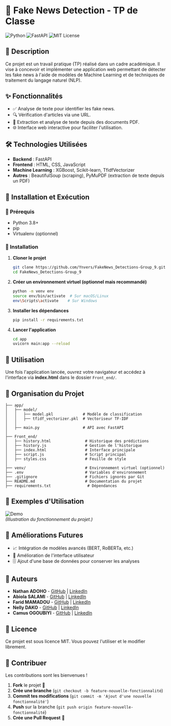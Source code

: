 # 📰 Fake News Detection - TP de Classe

![Python](https://img.shields.io/badge/Python-3.8%2B-blue?style=for-the-badge&logo=python)
![FastAPI](https://img.shields.io/badge/FastAPI-Framework-green?style=for-the-badge&logo=fastapi)
![MIT License](https://img.shields.io/badge/License-MIT-yellow?style=for-the-badge)

## 📌 Description
Ce projet est un travail pratique (TP) réalisé dans un cadre académique. Il vise à concevoir et implémenter une application web permettant de détecter les fake news à l'aide de modèles de Machine Learning et de techniques de traitement du langage naturel (NLP).

## ✨ Fonctionnalités
- ✅ Analyse de texte pour identifier les fake news.
- 🔍 Vérification d'articles via une URL.
- 📄 Extraction et analyse de texte depuis des documents PDF.
- 🌐 Interface web interactive pour faciliter l'utilisation.

## 🛠️ Technologies Utilisées
- **Backend** : FastAPI
- **Frontend** : HTML, CSS, JavaScript
- **Machine Learning** : XGBoost, Scikit-learn, TfidfVectorizer
- **Autres** : BeautifulSoup (scraping), PyMuPDF (extraction de texte depuis un PDF)

## 🚀 Installation et Exécution
### 📌 Prérequis
- Python 3.8+
- pip
- Virtualenv (optionnel)

### 💞 Installation
1. **Cloner le projet**
   ```bash
   git clone https://github.com/Ynvers/FakeNews_Detections-Group_9.git
   cd FakeNews_Detections-Group_9
   ```

2. **Créer un environnement virtuel (optionnel mais recommandé)**
   ```bash
   python -m venv env
   source env/bin/activate  # Sur macOS/Linux
   env\Scripts\activate    # Sur Windows
   ```

3. **Installer les dépendances**
   ```bash
   pip install -r requirements.txt
   ```

4. **Lancer l'application**
   ```bash
   cd app
   uvicorn main:app --reload
   ```

## 🎯 Utilisation
Une fois l'application lancée, ouvrez votre navigateur et accédez à l'interface via **index.html** dans le dossier `Front_end/`.

## 📂 Organisation du Projet
```
├── app/
│   ├── model/
│   │   ├── model.pkl             # Modèle de classification
│   │   ├── tfidf_vectorizer.pkl  # Vectoriseur TF-IDF
│   │
│   ├── main.py                   # API avec FastAPI
│
├── Front_end/
│   ├── history.html               # Historique des prédictions
│   ├── history.js                 # Gestion de l'historique
│   ├── index.html                 # Interface principale
│   ├── script.js                  # Script principal
│   ├── styles.css                 # Feuille de style
│
├── venv/                          # Environnement virtuel (optionnel)
├── .env                           # Variables d'environnement
├── .gitignore                     # Fichiers ignorés par Git
├── README.md                      # Documentation du projet
├── requirements.txt                # Dépendances
```

## 📌 Exemples d'Utilisation
![Demo](image.png)  
*(Illustration du fonctionnement du projet.)*

## 🔮 Améliorations Futures
- 📈 Intégration de modèles avancés (BERT, RoBERTa, etc.)
- 🎨 Amélioration de l'interface utilisateur
- 🗄 Ajout d'une base de données pour conserver les analyses

## 👥 Auteurs
- **Nathan ADOHO** - [GitHub](https://github.com/Ynvers) | [LinkedIn](www.linkedin.com/in/luzoloadoho)
- **Abiola SALAMI** - [GitHub](https://github.com/abiolasalami) | [LinkedIn](https://www.linkedin.com/in/abiola-salami-ab2b15300 )
- **Farid MAMADOU** - [GitHub](https://github.com/faridmamadou) | [LinkedIn](https://www.linkedin.com/in/coequipier2)
- **Nelly DAKO** - [GitHub](https://github.com/Beretta05) | [LinkedIn]([https://www.linkedin.com/in/coequipier2](https://www.linkedin.com/in/nelly-dako-87308a29b?utm_source=share&utm_campaign=share_via&utm_content=profile&utm_medium=android_app))
- **Camus OGOUBIYI** - [GitHub](https://github.com/Camus-OGB) | [LinkedIn](https://www.linkedin.com/in/farid-mamadou-916411277 )

## 🐝 Licence
Ce projet est sous licence MIT. Vous pouvez l'utiliser et le modifier librement.

## 🤝 Contribuer
Les contributions sont les bienvenues !
1. **Fork** le projet 📌
2. **Crée une branche** (`git checkout -b feature-nouvelle-fonctionnalité`)
3. **Commit tes modifications** (`git commit -m 'Ajout d'une nouvelle fonctionnalité'`)
4. **Push** sur la branche (`git push origin feature-nouvelle-fonctionnalité`)
5. **Crée une Pull Request** 🎉

